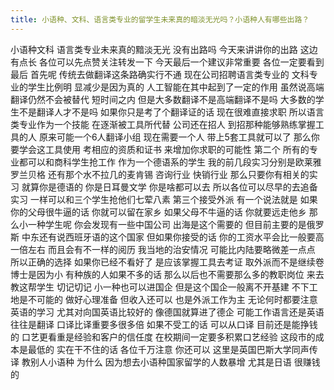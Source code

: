 ```yaml
---
title: 小语种、文科、语言类专业的留学生未来真的暗淡无光吗？小语种人有哪些出路？
---
```

小语种文科
语言类专业未来真的黯淡无光
没有出路吗
今天来讲讲你的出路
这边有点长
各位可以先点赞关注转发一下
今天最后一个建议非常重要
各位一定要看到最后
首先呢
传统去做翻译这条路确实行不通
现在公司招聘语言类专业的
文科专业的学生比例明
显减少是因为真的
人工智能在其中起到了一定的作用
虽然说高端翻译仍然不会被替代
短时间之内
但是大多数翻译不是高端翻译不是吗
大多数的学生不是翻译人才不是吗
如果你只是考了个翻译证的话
现在很难直接求职
所以语言类专业作为一个技能
在逐渐被工具所代替
公司还在招人
到招那种能够熟练掌握工具的人
原来可能一个6人翻译小组
现在需要一个人
带上5套工具就可以了
那么你要学会这工具使用
考相应的资质和证书
来增加你求职的可能性
第二个
所有的专业都可以和商科学生抢工作
作为一个德语系的学生
我的前几段实习分别是欧莱雅
罗兰贝格
还有那个水不拉几的麦肯锡
咨询行业
快销行业
那么只要你有相关的实习
就算你是德语的
你是日耳曼文学
你是啥都可以去
所以各位可以尽早的去追备实习
一样可以和三个学生抢他们七荤八素
第三个接受外派
有一个说法就是
如果你的父母很牛逼的话
你就可以留在家乡
如果父母不牛逼的话
你就要远走他乡
那么小一种学生呢
你会发现有一些中国公司
出海是这个需要的
但目前主要的是俄罗斯
中东还有说西班牙语的这个国家
但如果你接受的话
你的工资水平会比一般要高一倍左右
而且会有不一样的阅历
我当地的治安情况
可能比内陆要略微差一点点
所以正确的选择
如果你已经不看好了
是应该掌握工具去考证
取外派而不是继续卷
博士是因为小
有种族的人如果不多的话
那么以后也不需要那么多的教职岗位
来去教这帮学生
切记切记
小一种也可以进国企
但是这个国企一般离不开基建
不下工地是不可能的
做好心理准备
但收入还可以
也是外派工作为主
无论何时都要注意英语的学习
尤其对向国英语比较好的
像德国就算进了德企
可能工作语言还是英语
往往是翻译
口译比译重要多很多倍
如果不受工的话
可以从口译
目前还是能挣钱的
口艺更看重是经验和客户的信任度
在校期间一定要多积累口艺经验
这段市的成本是最低的
实在干不住的话
各位千万注意
你还可以
这里是英国巴斯大学同声传译
教别人小语种
为什么
因为想去小语种国家留学的人数暴增
尤其是日语
很赚钱的
